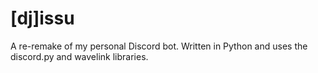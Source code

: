# [dj]issu
A re-remake of my personal Discord bot. Written in Python and uses the discord.py and wavelink libraries.

